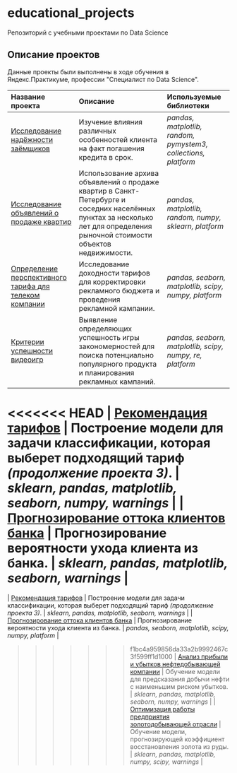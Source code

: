 # educational_projects
 Репозиторий с учебными проектами по Data Science

## Описание проектов

Данные проекты были выполнены в ходе обучения в Яндекс.Практикуме, профессии "Специалист по Data Science".

| Название проекта | Описание | Используемые библиотеки |
| :---------------------- | :---------------------- | :---------------------- |
| [Исследование надёжности заёмщиков](01_bank_clients_reliability) | Изучение влияния различных особенностей клиента на факт погашения кредита в срок. | *pandas, matplotlib, random, pymystem3, collections, platform* |
| [Исследование объявлений о продаже квартир](02_real_estate_spb) | Использование архива объявлений о продаже квартир в Санкт-Петербурге и соседних населённых пунктах за несколько лет для определения рыночной стоимости объектов недвижимости. | *pandas, matplotlib, random, numpy, sklearn, platform* |
| [Определение перспективного тарифа для телеком компании](03_mobile_tariffs) | Исследование доходности тарифов для корректировки рекламного бюджета и проведения рекламной кампании. | *pandas, seaborn, matplotlib, scipy, numpy, platform* |
| [Критерии успешности видеоигр](04_games) | Выявление определяющих успешность игры закономерностей для поиска потенциально популярного продукта и планирования рекламных кампаний. | *pandas, seaborn, matplotlib, scipy, numpy, re, platform* |
<<<<<<< HEAD
| [Рекомендация тарифов](05_mobile_tariffs_ML) | Построение модели для задачи классификации, которая выберет подходящий тариф *(продолжение проекта 3)*. | *sklearn, pandas, matplotlib, seaborn, numpy, warnings* |
| [Прогнозирование оттока клиентов банка](06_bank_churn) | Прогнозирование вероятности ухода клиента из банка. | *sklearn, pandas, matplotlib, seaborn, warnings* |
=======
| [Рекомендация тарифов](05_mobile_tariffs_ML) | Построение модели для задачи классификации, которая выберет подходящий тариф *(продолжение проекта 3)*. | *sklearn, pandas, matplotlib, seaborn, warnings* |
| [Прогнозирование оттока клиентов банка](06_bank_churn) | Прогнозирование вероятности ухода клиента из банка. | *pandas, seaborn, matplotlib, scipy, numpy, platform* |
>>>>>>> f1bc4a959856da33a2b9992467c3f599ff1d1000
| [Анализ прибыли и убытков нефтедобывающей компании](07_oil_wells) | Обучение модели для предсказания добычи нефти с наименьшим риском убытков. | *sklearn, pandas, matplotlib, seaborn, numpy, warnings* |
| [Оптимизация работы предприятия золотодобывающей отрасли](08_gold_recovery) | Обучение модели, прогнозирующей коэффициент восстановления золота из руды. | *sklearn, pandas, matplotlib, numpy, scipy, warnings* |
